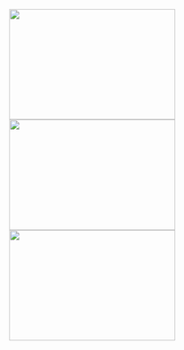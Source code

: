 <img src="https://github.com/user-attachments/assets/2fe0b48e-e7de-4d50-80fa-1633e9b4dd7c" width="300" height="200">
<img src="https://github.com/user-attachments/assets/2fabe605-2bc5-4f3e-b19e-8f9426a37ce2" width="300" height="200">
<img src="https://github.com/user-attachments/assets/a4ba8e4f-0c68-48c9-be27-e6ea79ac2377" width="300" height="200">

